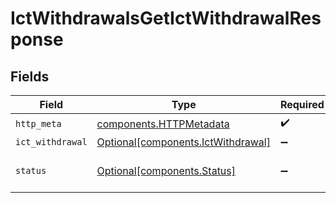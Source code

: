 # IctWithdrawalsGetIctWithdrawalResponse


## Fields

| Field                                                                          | Type                                                                           | Required                                                                       | Description                                                                    |
| ------------------------------------------------------------------------------ | ------------------------------------------------------------------------------ | ------------------------------------------------------------------------------ | ------------------------------------------------------------------------------ |
| `http_meta`                                                                    | [components.HTTPMetadata](../../models/components/httpmetadata.md)             | :heavy_check_mark:                                                             | N/A                                                                            |
| `ict_withdrawal`                                                               | [Optional[components.IctWithdrawal]](../../models/components/ictwithdrawal.md) | :heavy_minus_sign:                                                             | OK                                                                             |
| `status`                                                                       | [Optional[components.Status]](../../models/components/status.md)               | :heavy_minus_sign:                                                             | INVALID_ARGUMENT: The request has an invalid argument.                         |